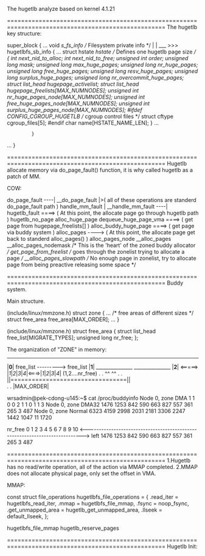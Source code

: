 The hugetlb analyze based on kernel 4.1.21 

===================================================================================================
The hugetlb key structure:


super_block
{
...
	void *s_fs_info  /* Filesystem private info */
		|
		|
		 \___ >>> hugetlbfs_sb_info 
		     {
		      ...
			struct hstate *hstate /* Defines one hugetlb page size */ 
			{
				int next_nid_to_alloc;
				int next_nid_to_free;
				unsigned int order;
				unsigned long mask;
				unsigned long max_huge_pages;
				unsigned long nr_huge_pages;
				unsigned long free_huge_pages;
				unsigned long resv_huge_pages;
				unsigned long surplus_huge_pages;
				unsigned long nr_overcommit_huge_pages;
				struct list_head hugepage_activelist;
				struct list_head hugepage_freelists[MAX_NUMNODES];
				unsigned int nr_huge_pages_node[MAX_NUMNODES];
				unsigned int free_huge_pages_node[MAX_NUMNODES];
				unsigned int surplus_huge_pages_node[MAX_NUMNODES];
			#ifdef CONFIG_CGROUP_HUGETLB
				/* cgroup control files */
				struct cftype cgroup_files[5];
			#endif
				char name[HSTATE_NAME_LEN];
			}
		      ...

		     }
...
}
	


===================================================================================================
Hugetlb allocate memory via do_page_fault() function, it is why called hugetlb as a patch of MM.

COW:

do_page_fault		      ----|
  __do_page_fault		  |>( all of these operations are standerd do_page_fault path )
   handle_mm_fault		  |
    __handle_mm_fault         ----|
     hugetlb_fault  	      ====> ( At this point, the allocate page go through hugetlb path )
      hugetlb_no_page
       alloc_huge_page
	dequeue_huge_page_vma ====> ( get page from hugepage_freelists[] )
	alloc_buddy_huge_page ====> ( get page via buddy system )
	  alloc_pages	      ----> ( At this point, the allocate page get back to standerd alloc_pages() )
	    alloc_pages_node
	      __alloc_pages
		__alloc_pages_nodemask   /* This is the 'heart' of the zoned buddy allocator */
		  get_page_from_freelist /* goes through the zonelist trying to allocate a page */
		  __alloc_pages_slowpath /* No enough page in zonelist, try to allocate page from being preactive releasing some space */

===================================================================================================
Buddy system.

Main structure.

(include/linux/mmzone.h)
struct zone {
...
  /* free areas of different sizes */
  struct free_area free_area[MAX_ORDER]; 
...
}

(include/linux/mmzone.h)
struct free_area {
          struct list_head        free_list[MIGRATE_TYPES];
          unsigned long           nr_free;
};


The organization of "ZONE" in memory:
 _________
|____0____|           free_list  ---------> free_list
|____1____|          _______________       _______________
|____2____| <=====> |_1_|_2_|_3_|_4_|<===>|_1_|_2_|_3_|_4_|   (1,2....nr_free)
    . . ^^                                 ^^ 
    . . ||=================================||             
    . .
|MAX_ORDER|


wrsadmin@pek-cdong-u145:~$ cat /proc/buddyinfo 
Node 0, zone      DMA      1      1      0      0      2      1      1      0     1      1      3 
Node 0, zone    DMA32   1476   1253    842    590    663    827    557    361   265      3    487 
Node 0, zone   Normal   6323   4159   2998   2031   2181   3306   2247   1442  1047     11   1720 

nr_free                    0      1      2      3      4      5      6      7     8      9     10
                       <---------------------------------------------------------------------------->
left                      1476  1253   842    590    663    827    557    361    265     3     487


===================================================================================================
1.Hugetlb has no read/write operation, all of the action via MMAP completed.
2.MMAP does not allocate physical page, only set the offset in VMA.

MMAP:

const struct file_operations hugetlbfs_file_operations = {
        .read_iter              = hugetlbfs_read_iter,
        .mmap                   = hugetlbfs_file_mmap,
        .fsync                  = noop_fsync,
        .get_unmapped_area      = hugetlb_get_unmapped_area,
        .llseek         = default_llseek,
};

hugetlbfs_file_mmap
  hugetlb_reserve_pages
   

===================================================================================================
Hugetlb Init:




















